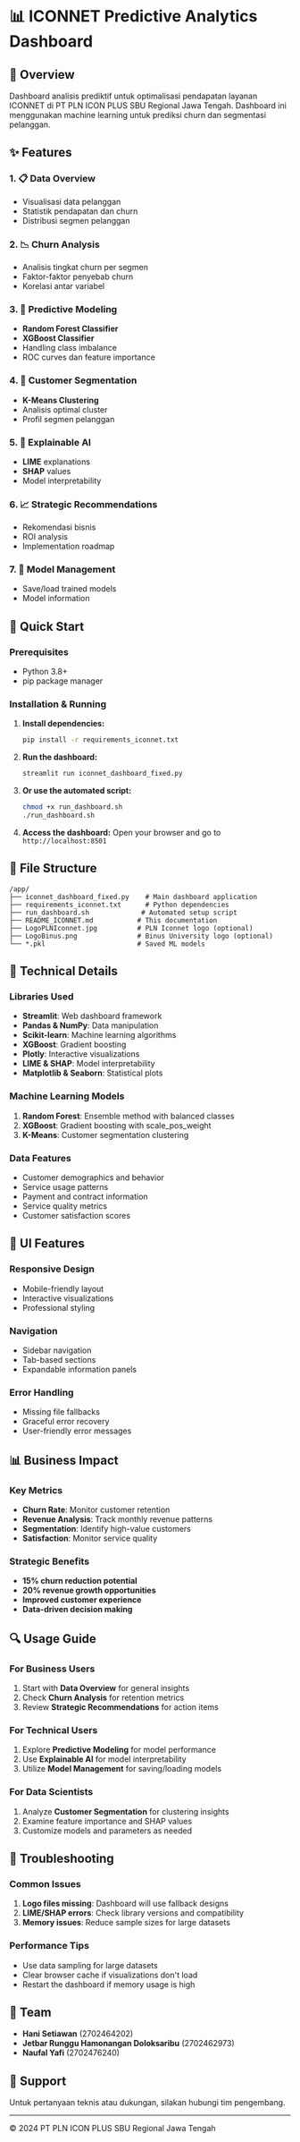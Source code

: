 # 📊 ICONNET Predictive Analytics Dashboard

## 🎯 Overview
Dashboard analisis prediktif untuk optimalisasi pendapatan layanan ICONNET di PT PLN ICON PLUS SBU Regional Jawa Tengah. Dashboard ini menggunakan machine learning untuk prediksi churn dan segmentasi pelanggan.

## ✨ Features

### 1. 📋 Data Overview
- Visualisasi data pelanggan
- Statistik pendapatan dan churn
- Distribusi segmen pelanggan

### 2. 📉 Churn Analysis
- Analisis tingkat churn per segmen
- Faktor-faktor penyebab churn
- Korelasi antar variabel

### 3. 🔮 Predictive Modeling
- **Random Forest Classifier**
- **XGBoost Classifier**
- Handling class imbalance
- ROC curves dan feature importance

### 4. 👥 Customer Segmentation
- **K-Means Clustering**
- Analisis optimal cluster
- Profil segmen pelanggan

### 5. 🤖 Explainable AI
- **LIME** explanations
- **SHAP** values
- Model interpretability

### 6. 📈 Strategic Recommendations
- Rekomendasi bisnis
- ROI analysis
- Implementation roadmap

### 7. 🔧 Model Management
- Save/load trained models
- Model information

## 🚀 Quick Start

### Prerequisites
- Python 3.8+
- pip package manager

### Installation & Running

1. **Install dependencies:**
   ```bash
   pip install -r requirements_iconnet.txt
   ```

2. **Run the dashboard:**
   ```bash
   streamlit run iconnet_dashboard_fixed.py
   ```

3. **Or use the automated script:**
   ```bash
   chmod +x run_dashboard.sh
   ./run_dashboard.sh
   ```

4. **Access the dashboard:**
   Open your browser and go to `http://localhost:8501`

## 📁 File Structure
```
/app/
├── iconnet_dashboard_fixed.py    # Main dashboard application
├── requirements_iconnet.txt      # Python dependencies
├── run_dashboard.sh             # Automated setup script
├── README_ICONNET.md           # This documentation
├── LogoPLNIconnet.jpg          # PLN Iconnet logo (optional)
├── LogoBinus.png               # Binus University logo (optional)
└── *.pkl                       # Saved ML models
```

## 🔧 Technical Details

### Libraries Used
- **Streamlit**: Web dashboard framework
- **Pandas & NumPy**: Data manipulation
- **Scikit-learn**: Machine learning algorithms
- **XGBoost**: Gradient boosting
- **Plotly**: Interactive visualizations
- **LIME & SHAP**: Model interpretability
- **Matplotlib & Seaborn**: Statistical plots

### Machine Learning Models
1. **Random Forest**: Ensemble method with balanced classes
2. **XGBoost**: Gradient boosting with scale_pos_weight
3. **K-Means**: Customer segmentation clustering

### Data Features
- Customer demographics and behavior
- Service usage patterns
- Payment and contract information
- Service quality metrics
- Customer satisfaction scores

## 🎨 UI Features

### Responsive Design
- Mobile-friendly layout
- Interactive visualizations
- Professional styling

### Navigation
- Sidebar navigation
- Tab-based sections
- Expandable information panels

### Error Handling
- Missing file fallbacks
- Graceful error recovery
- User-friendly error messages

## 📊 Business Impact

### Key Metrics
- **Churn Rate**: Monitor customer retention
- **Revenue Analysis**: Track monthly revenue patterns
- **Segmentation**: Identify high-value customers
- **Satisfaction**: Monitor service quality

### Strategic Benefits
- **15% churn reduction potential**
- **20% revenue growth opportunities**
- **Improved customer experience**
- **Data-driven decision making**

## 🔍 Usage Guide

### For Business Users
1. Start with **Data Overview** for general insights
2. Check **Churn Analysis** for retention metrics
3. Review **Strategic Recommendations** for action items

### For Technical Users
1. Explore **Predictive Modeling** for model performance
2. Use **Explainable AI** for model interpretability
3. Utilize **Model Management** for saving/loading models

### For Data Scientists
1. Analyze **Customer Segmentation** for clustering insights
2. Examine feature importance and SHAP values
3. Customize models and parameters as needed

## 🚨 Troubleshooting

### Common Issues
1. **Logo files missing**: Dashboard will use fallback designs
2. **LIME/SHAP errors**: Check library versions and compatibility
3. **Memory issues**: Reduce sample sizes for large datasets

### Performance Tips
- Use data sampling for large datasets
- Clear browser cache if visualizations don't load
- Restart the dashboard if memory usage is high

## 👥 Team
- **Hani Setiawan** (2702464202)
- **Jetbar Runggu Hamonangan Doloksaribu** (2702462973)
- **Naufal Yafi** (2702476240)

## 📧 Support
Untuk pertanyaan teknis atau dukungan, silakan hubungi tim pengembang.

---
© 2024 PT PLN ICON PLUS SBU Regional Jawa Tengah